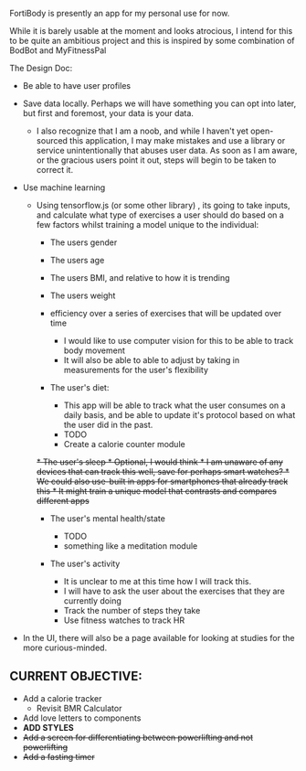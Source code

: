 FortiBody is presently an app for my personal use for now. 

While it is barely usable at the moment and looks atrocious, I intend for this to be quite an ambitious project and this is inspired by some combination of BodBot and MyFitnessPal

The Design Doc:

* Be able to have user profiles
* Save data locally. Perhaps we will have something you can opt into later, but first and foremost, your data is your data.
   * I also recognize that I am a noob, and while I haven't yet open-sourced this application, I may make mistakes and use a library or service unintentionally that abuses user data. As soon as I am aware, or the gracious users point it out, steps will begin to be taken to correct it.
  
* Use machine learning 
  * Using tensorflow.js (or some other library) , its going to take inputs, and calculate what type of exercises a user should do based on a few factors whilst training a model unique to the individual: 
    * The users gender
    * The users age 
    * The users BMI, and relative to how it is trending 
    * The users weight
    * efficiency over a series of exercises that will be updated over time
      * I would like to use computer vision for this to be able to track body movement 
      * It will also be able to able to adjust by taking in measurements for the user's flexibility 
      
    
    * The user's diet:
      * This app will be able to track what the user consumes on a daily basis, and be able to update it's protocol based on what the user did in the past.
      * TODO
       * Create a calorie counter module
      
    ~~* The user's sleep
        * Optional, I would think
          * I am unaware of any devices that can track this well, save for perhaps smart watches?
          * We could also use-built in apps for smartphones that already track this
            * It might train a unique model that contrasts and compares different apps~~
    
    * The user's mental health/state
      * TODO
       * something like a meditation module
      
    * The user's activity
      * It is unclear to me at this time how I will track this. 
      * I will have to ask the user about the exercises that they are currently doing
      * Track the number of steps they take
      * Use fitness watches to track HR
      
* In the UI, there will also be a page available for looking at studies for the more curious-minded. 

## CURRENT OBJECTIVE:
* Add a calorie tracker
  * Revisit BMR Calculator
* Add love letters to components
* **ADD STYLES** 
* ~~Add a screen for differentiating between powerlifting and not powerlifting~~
* ~~Add a fasting timer~~
